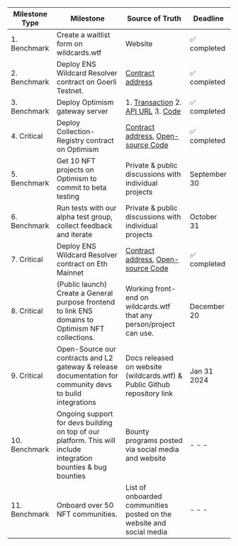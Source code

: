 | Milestone Type | Milestone | Source of Truth | Deadline |
|---|---|---|---|
| 1. Benchmark | Create a waitlist form on wildcards.wtf | Website | :white_check_mark: completed|
| 2. Benchmark | Deploy ENS Wildcard Resolver contract on Goerli Testnet. | [Contract address](https://goerli.etherscan.io/address/0x54ad40cbb60673c5b585f477c041db8bce5f786e#code) | :white_check_mark: completed |
| 3. Benchmark | Deploy Optimism gateway server | 1. [Transaction](https://goerli.etherscan.io/tx/0xf41f314fa321bcfbed130f77011c5ff7717f4c2c8f244e339e92b2f07a937980) 2. [API URL](https://us-central1-ens-wildcards.cloudfunctions.net/optimism?sender={sender}&data={data}) 3. [Code](https://github.com/Wildcards-Protocol/Optimism/tree/main/API/ccip-forwarder-gateway) | :white_check_mark: completed|
| 4. Critical | Deploy Collection-Registry contract on Optimism | [Contract address](https://optimistic.etherscan.io/address/0xf12ca7007d5258a5d98c5da6437674ca704a2561#code), [Open-source Code](https://github.com/Wildcards-Protocol/Optimism/blob/main/Contracts/wildcard_registry.sol) | :white_check_mark: completed|
| 5. Benchmark | Get 10 NFT projects on Optimism to commit to beta testing | Private & public discussions with individual projects | September 30 |
| 6. Benchmark | Run tests with our alpha test group, collect feedback and iterate | Private & public discussions with individual projects | October 31 |
| 7. Critical | Deploy ENS Wildcard Resolver contract on Eth Mainnet | [Contract address](https://etherscan.io/address/0x53e42d7b919c72678996c3f3486f93e75946a47c#code), [Open-source Code](https://github.com/Wildcards-Protocol/Optimism/blob/main/Contracts/evm_wildcard_resolver.sol) | :white_check_mark: completed|
| 8. Critical | (Public launch) Create a General purpose frontend to link ENS domains to Optimism NFT collections. | Working front-end on wildcards.wtf that any person/project can use. | December 20 |
| 9. Critical | Open-Source our contracts and L2 gateway & release documentation for community devs to build integrations | Docs released on website (wildcards.wtf) & Public Github repository link | Jan 31 2024 |
| 10. Benchmark | Ongoing support for devs building on top of our platform. This will include integration bounties & bug bounties | Bounty programs posted via social media and website | - - - |
| 11. Benchmark | Onboard over 50 NFT communities. | List of onboarded communities posted on the website and social media | - - - |
